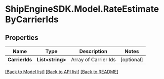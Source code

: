 # ShipEngineSDK.Model.RateEstimateByCarrierIds

## Properties

Name | Type | Description | Notes
------------ | ------------- | ------------- | -------------
**CarrierIds** | **List&lt;string&gt;** | Array of Carrier Ids | [optional] 

[[Back to Model list]](../README.md#documentation-for-models) [[Back to API list]](../README.md#documentation-for-api-endpoints) [[Back to README]](../README.md)

